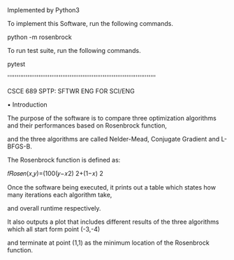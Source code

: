 Implemented by Python3

To implement this Software, run the following commands.

python -m rosenbrock

To run test suite, run the following commands.

pytest

'''''''''''''''''''''''''''''''''''''''''''''''''''''''''''''''''''''''''''''''''

CSCE 689 SPTP: SFTWR ENG FOR SCI/ENG

• Introduction

The purpose of the software is to compare three optimization algorithms and their performances based on Rosenbrock function,

and the three algorithms are called Nelder-Mead, Conjugate Gradient and L-BFGS-B.

The Rosenbrock function is defined as:

𝑓𝑅𝑜𝑠𝑒𝑛(𝑥,𝑦)=(100(𝑦−𝑥2) 2+(1−𝑥) 2

Once the software being executed, it prints out a table which states how many iterations each algorithm take,

and overall runtime respectively.

It also outputs a plot that includes different results of the three algorithms which all start form point (-3,-4)

and terminate at point (1,1) as the minimum location of the Rosenbrock function.
